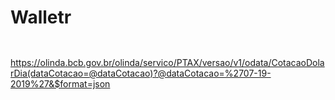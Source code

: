 # Walletr




```
  

```



https://olinda.bcb.gov.br/olinda/servico/PTAX/versao/v1/odata/CotacaoDolarDia(dataCotacao=@dataCotacao)?@dataCotacao=%2707-19-2019%27&$format=json